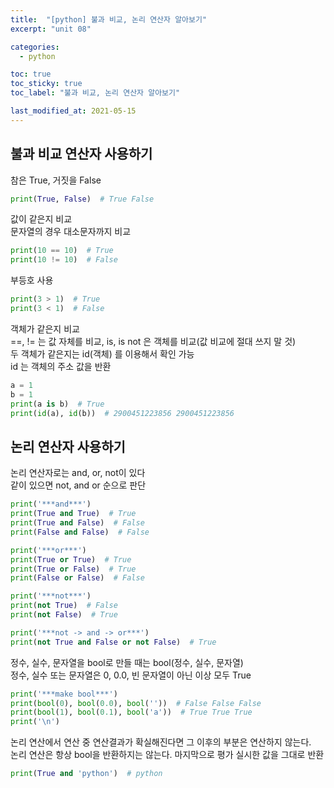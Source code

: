```yaml
---
title:  "[python] 불과 비교, 논리 연산자 알아보기"
excerpt: "unit 08"

categories:
  - python

toc: true
toc_sticky: true
toc_label: "불과 비교, 논리 연산자 알아보기"

last_modified_at: 2021-05-15
---
```


## 불과 비교 연산자 사용하기

참은 True, 거짓을 False
```python
print(True, False)  # True False
```

값이 같은지 비교<br>
문자열의 경우 대소문자까지 비교
```python
print(10 == 10)  # True
print(10 != 10)  # False
```

부등호 사용
```python
print(3 > 1)  # True
print(3 < 1)  # False
```

객체가 같은지 비교<br>
==, != 는 값 자체를 비교, is, is not 은 객체를 비교(값 비교에 절대 쓰지 말 것)<br>
두 객체가 같은지는 id(객체) 를 이용해서 확인 가능<br>
id 는 객체의 주소 값을 반환
```python
a = 1
b = 1
print(a is b)  # True
print(id(a), id(b))  # 2900451223856 2900451223856
```

## 논리 연산자 사용하기

논리 연산자로는 and, or, not이 있다<br>
같이 있으면 not, and or 순으로 판단
```python
print('***and***')
print(True and True)  # True
print(True and False)  # False
print(False and False)  # False

print('***or***')
print(True or True)  # True
print(True or False)  # True
print(False or False)  # False

print('***not***')
print(not True)  # False
print(not False)  # True

print('***not -> and -> or***')
print(not True and False or not False)  # True
```

정수, 실수, 문자열을 bool로 만들 때는 bool(정수, 실수, 문자열)<br>
정수, 실수 또는 문자열은 0, 0.0, 빈 문자열이 아닌 이상 모두 True
```python
print('***make bool***')
print(bool(0), bool(0.0), bool(''))  # False False False
print(bool(1), bool(0.1), bool('a'))  # True True True
print('\n')
```

논리 연산에서 연산 중 연산결과가 확실해진다면 그 이후의 부분은 연산하지 않는다.<br>
논리 연산은 항상 bool을 반환하지는 않는다. 마지막으로 평가 실시한 값을 그대로 반환
```python
print(True and 'python')  # python
```

